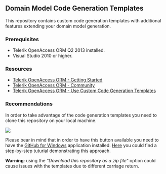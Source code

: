## Domain Model Code Generation Templates ##

This repository contains custom code generation templates with additional features extending your domain model generation.

### Prerequisites ###

- Telerik OpenAccess ORM Q2 2013 installed.
- Visual Studio 2010 or higher.

### Resources ###
- <a href="http://www.telerik.com/products/orm/getting-started.aspx" target="_blank">Telerik OpenAccess ORM - Getting Started</a>
- <a href="http://www.telerik.com/community/forums/orm.aspx" target="_blank">Telerik OpenAccess ORM - Community</a>
- <a href="http://www.telerik.com/help/openaccess-orm/openaccess-tasks-customise-code-generation-overview.html" target="_blank">Telerik OpenAccess ORM - Use Custom Code Generation Templates</a>

### Recommendations ###

In order to take advantage of the code generation templates you need to clone this repository on your local machine.

![](http://windows.github.com/images/clone-in-windows.png)

Please bear in mind that in order to have this button available you need to have the <a href="http://windows.github.com" target="_blank">GitHub for Windows</a> application installed. <a href="https://github.com/blog/1127-github-for-windows" target="_blank">Here</a> you could find a step-by-step tuturial demonstrating this approach.

**Warning**: using the *"Download this repository as a zip file"* option could cause issues with the templates due to different carriage return.
